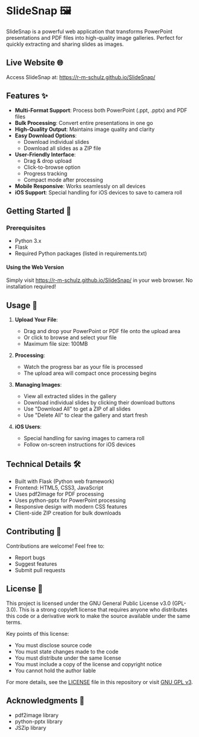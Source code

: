 # SlideSnap 🖼️

SlideSnap is a powerful web application that transforms PowerPoint presentations and PDF files into high-quality image galleries. Perfect for quickly extracting and sharing slides as images.

## Live Website 🌐

Access SlideSnap at: https://r-m-schulz.github.io/SlideSnap/

## Features ✨

- **Multi-Format Support**: Process both PowerPoint (.ppt, .pptx) and PDF files
- **Bulk Processing**: Convert entire presentations in one go
- **High-Quality Output**: Maintains image quality and clarity
- **Easy Download Options**:
  - Download individual slides
  - Download all slides as a ZIP file
- **User-Friendly Interface**:
  - Drag & drop upload
  - Click-to-browse option
  - Progress tracking
  - Compact mode after processing
- **Mobile Responsive**: Works seamlessly on all devices
- **iOS Support**: Special handling for iOS devices to save to camera roll

## Getting Started 🚀

### Prerequisites

- Python 3.x
- Flask
- Required Python packages (listed in requirements.txt)


#### Using the Web Version
Simply visit https://r-m-schulz.github.io/SlideSnap/ in your web browser. No installation required!

## Usage 📱

1. **Upload Your File**:
   - Drag and drop your PowerPoint or PDF file onto the upload area
   - Or click to browse and select your file
   - Maximum file size: 100MB

2. **Processing**:
   - Watch the progress bar as your file is processed
   - The upload area will compact once processing begins

3. **Managing Images**:
   - View all extracted slides in the gallery
   - Download individual slides by clicking their download buttons
   - Use "Download All" to get a ZIP of all slides
   - Use "Delete All" to clear the gallery and start fresh

4. **iOS Users**:
   - Special handling for saving images to camera roll
   - Follow on-screen instructions for iOS devices

## Technical Details 🛠️

- Built with Flask (Python web framework)
- Frontend: HTML5, CSS3, JavaScript
- Uses pdf2image for PDF processing
- Uses python-pptx for PowerPoint processing
- Responsive design with modern CSS features
- Client-side ZIP creation for bulk downloads

## Contributing 🤝

Contributions are welcome! Feel free to:
- Report bugs
- Suggest features
- Submit pull requests

## License 📄

This project is licensed under the GNU General Public License v3.0 (GPL-3.0). This is a strong copyleft license that requires anyone who distributes this code or a derivative work to make the source available under the same terms.

Key points of this license:
- You must disclose source code
- You must state changes made to the code
- You must distribute under the same license
- You must include a copy of the license and copyright notice
- You cannot hold the author liable

For more details, see the [LICENSE](LICENSE) file in this repository or visit [GNU GPL v3](https://www.gnu.org/licenses/gpl-3.0.en.html).

## Acknowledgments 🙏

- pdf2image library
- python-pptx library
- JSZip library
